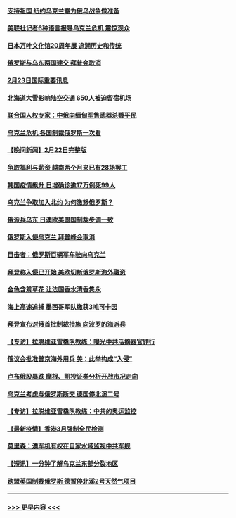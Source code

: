 #### [支持祖国 纽约乌克兰裔为俄乌战争做准备](../pages/prog202/a103355290.md?t=02232250) 
#### [美联社记者6种语言报导乌克兰危机 震惊观众](../pages/prog202/a103355281.md?t=02232250) 
#### [日本万叶文化馆20周年展 追溯历史和传统](../pages/prog202/a103355366.md?t=02232250) 
#### [俄罗斯与乌东两国建交 拜普会取消](../pages/prog202/a103355320.md?t=02232250) 
#### [2月23日国际重要讯息](../pages/prog202/a103355318.md?t=02232250) 
#### [北海道大雪影响陆空交通 650人被迫留宿机场](../pages/prog202/a103355229.md?t=02232250) 
#### [联合国人权专家：中俄向缅甸军售武器杀戮平民](../pages/prog202/a103355205.md?t=02232250) 
#### [乌克兰危机 各国制裁俄罗斯一次看](../pages/prog202/a103355157.md?t=02232250) 
#### [【晚间新闻】2月22日完整版](../pages/prog202/a103355048.md?t=02232250) 
#### [争取福利与薪资 越南两个月来已有28场罢工](../pages/prog202/a103355143.md?t=02232250) 
#### [韩国疫情飙升 日增确诊逾17万例死99人](../pages/prog202/a103355141.md?t=02232250) 
#### [乌克兰争取加入北约 为何激怒俄罗斯？](../pages/prog202/a103355123.md?t=02232250) 
#### [俄派兵乌东 日澳欧美盟国制裁步调一致](../pages/prog202/a103354884.md?t=02232250) 
#### [俄罗斯入侵乌克兰 拜普峰会取消](../pages/prog202/a103355077.md?t=02232250) 
#### [目击者：俄罗斯百辆军车驶向乌克兰](../pages/prog202/a103355021.md?t=02232250) 
#### [拜登称入侵已开始 美欧切断俄罗斯海外融资](../pages/prog202/a103354958.md?t=02232250) 
#### [金色含羞草花 让法国香水清香隽永](../pages/prog202/a103354836.md?t=02232250) 
#### [海上高速追捕 墨西哥军队缴获3吨可卡因](../pages/prog202/a103354780.md?t=02232250) 
#### [拜登宣布对俄首批制裁措施 向波罗的海派兵](../pages/prog202/a103354732.md?t=02232250) 
#### [【专访】拉脱维亚雪橇队教练：曝光中共活摘器官罪行](../pages/prog202/a103354772.md?t=02232250) 
#### [俄议会批准普京海外用兵 美：此举构成“入侵”](../pages/prog202/a103354715.md?t=02232250) 
#### [卢布俄股暴跌 摩根、凯投证券分析开战市况走向](../pages/prog202/a103354521.md?t=02232250) 
#### [乌克兰考虑与俄罗斯断交 德国停北溪二号](../pages/prog202/a103354679.md?t=02232250) 
#### [【专访】拉脱维亚雪橇队教练：中共的奥运监控](../pages/prog202/a103354641.md?t=02232250) 
#### [【最新疫情】香港3月强制全民检测](../pages/prog202/a103354652.md?t=02232250) 
#### [莫里森：澳军机有权在自家水域监视中共军舰](../pages/prog202/a103354561.md?t=02232250) 
#### [【短讯】一分钟了解乌克兰东部分裂地区](../pages/prog202/a103354557.md?t=02232250) 
#### [欧盟英国制裁俄罗斯 德暂停北溪2号天然气项目](../pages/prog202/a103354466.md?t=02232250) 

----
#### [ >>> 更早内容 <<< ](../indexes/prog202-earlier.md)
